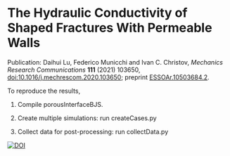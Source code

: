 # The Hydraulic Conductivity of Shaped Fractures With Permeable Walls 

Publication: Daihui Lu, Federico Municchi and Ivan C. Christov, _Mechanics Research Communications_ **111** (2021) 103650, [doi:10.1016/j.mechrescom.2020.103650](https://doi.org/10.1016/j.mechrescom.2020.103650); preprint [ESSOAr.10503684.2](https://dx.doi.org/10.1002/essoar.10503684.2).

To reproduce the results,

1. Compile porousInterfaceBJS.

2. Create multiple simulations: run createCases.py

3. Collect data for post-processing: run collectData.py


[![DOI](https://zenodo.org/badge/203642746.svg)](https://zenodo.org/badge/latestdoi/203642746)

